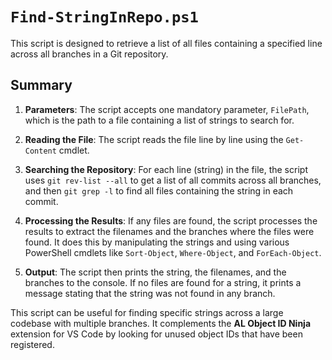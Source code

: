 # `Find-StringInRepo.ps1`

This script is designed to retrieve a list of all files containing a specified line across all branches in a Git repository.

## Summary

1. **Parameters**: The script accepts one mandatory parameter, `FilePath`, which is the path to a file containing a list of strings to search for.

2. **Reading the File**: The script reads the file line by line using the `Get-Content` cmdlet.

3. **Searching the Repository**: For each line (string) in the file, the script uses `git rev-list --all` to get a list of all commits across all branches, and then `git grep -l` to find all files containing the string in each commit.

4. **Processing the Results**: If any files are found, the script processes the results to extract the filenames and the branches where the files were found. It does this by manipulating the strings and using various PowerShell cmdlets like `Sort-Object`, `Where-Object`, and `ForEach-Object`.

5. **Output**: The script then prints the string, the filenames, and the branches to the console. If no files are found for a string, it prints a message stating that the string was not found in any branch.

This script can be useful for finding specific strings across a large codebase with multiple branches. It complements the **AL Object ID Ninja** extension for VS Code by looking for unused object IDs that have been registered.

